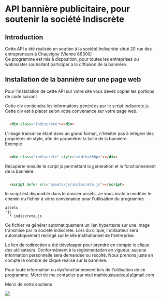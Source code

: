 # API bannière publicitaire, pour soutenir la société Indiscrète
## Introduction

Cette API a été réalisée en soutien à la société Indiscrète situé 20 rue des entrepreneurs à Chauvigny (Vienne 86300)<br>
Ce programme est mis à disposition, pour toutes les entreprises ou webmaster souhaitant participer à la diffusion de la bannière.


## Installation de la bannière sur une page web

Pour l'installation de cette API sur votre site vous devez copier les portions de code suivant

Cette div contiendra les informaitons générées par le script indiscrete.js. Cette div est à placer selon votre convenance sur votre page web. 

```html

  <div class="indiscrete"></div>

```

L'image transmise étant dans un grand format, n'hésiter pas à intégrer des propriétés de style, afin de paramétrer la taille de la bannière.<br>
Exemple

```html

  <div class="indiscrete" style="width=300px"></div>

```

Récupérer ensuite le script js permettant la génération et le fonctionnement de la bannière

```html

  <script defer src="assets/js/indiscrete.js"></script>

```

le script est disponible dans le dossier assets. Je vous invite à modifier le chemin du fichier à votre convenance pour l'utilisation du programme

```
assets
└js
  └ indiscrete.js

```

Ce fichier va générer automatiquement un lien hypertexte sur une image transmise par la société indiscrète. Lors du clique, l'utilisateur sera automatiquement redirigé sur le site institutionnel de l'entreprise.

Le lien de redirection a été développer pour prendre en compte le clique des utilisateurs. Conformément à la réglementation en vigueur, aucune information personnelle sera demandée ou récolté. Nous prenons juste en compte le nombre de clique réalisé sur la bannière.

Pour toute information ou dysfonctionnement lors de l'utilisation de ce programme. Merci de me contacter par mail mathieusiaudeau[a]gmail.com

Merci de votre soutiens

<img src="http://indiscrete.mathieusiaudeau.fr/assets/img/indiscrete/ban.jpg">
